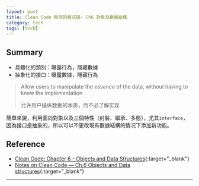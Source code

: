 ```yaml
---
layout: post
title: Clean Code 無暇的程式碼- Ch6 對象及數據結構
category: tech
tags: [tech]
---
```


## Summary

- 具體化的類別：曝露行為，隱藏數據
- 抽象化的接口：曝露數據，隱藏行為

> Allow users to manipulate the *essence* of the data, without having to know the implementation
>
> 允许用户操纵数据的本质，而不必了解实现

簡單來說，利用面向對象以及三個特性（封裝、繼承、多態），尤其`interface`，因為接口是抽象的，所以可以不更改現有數據結構的情况下添加新功能。

## Reference

- [Clean Code: Chapter 6 - Objects and Data Structures](http://nicolecarpenter.github.io/2016/03/14/clean-code-chapter-6-objects-and-data-structures.html){:target="_blank"}
- [Notes on Clean Code — Ch.6 Objects and Data structures](https://medium.com/shunys-tech-adventure/notes-on-clean-code-ch-6-objects-and-data-structures-7f6755d18303){:target="_blank"}

---
